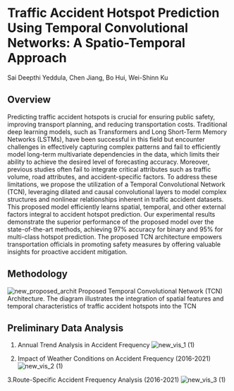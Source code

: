 # Traffic Accident Hotspot Prediction Using Temporal Convolutional Networks: A Spatio-Temporal Approach

Sai Deepthi Yeddula, Chen Jiang, Bo Hui, Wei-Shinn Ku

## Overview
Predicting traffic accident hotspots is crucial for ensuring public safety, improving transport planning, and reducing transportation costs. Traditional deep learning models, such as Transformers and Long Short-Term Memory Networks (LSTMs), have been successful in this field but encounter challenges in effectively capturing complex patterns and fail to efficiently model long-term multivariate dependencies in the data, which limits their ability to achieve the desired level of forecasting accuracy. Moreover, previous studies often fail to integrate critical attributes such as traffic volume, road attributes, and accident-specific factors. To address these limitations, we propose the utilization of a Temporal Convolutional Network (TCN),  leveraging dilated and causal convolutional layers to model complex structures and nonlinear relationships inherent in traffic accident datasets. This proposed model efficiently learns spatial, temporal, and other external factors integral to accident hotspot prediction. Our experimental results demonstrate the superior performance of the proposed model over the state-of-the-art methods, achieving 97\% accuracy for binary and 95\% for multi-class hotspot prediction. The proposed TCN architecture empowers transportation officials in promoting safety measures by offering valuable insights for proactive accident mitigation.

## Methodology
![new_proposed_archit](https://github.com/SaiDeepthiYeddula/TCN_Accident-Hotspot-Predict/assets/42706378/4cf46a45-6cd1-45ed-bfbf-5a6471dfc814)
Proposed Temporal Convolutional Network (TCN) Architecture. The diagram illustrates the integration of spatial features and temporal characteristics of traffic accident hotspots into the TCN

## Preliminary Data Analysis
1. Annual Trend Analysis in Accident Frequency
![new_vis_1 (1)](https://github.com/SaiDeepthiYeddula/TCN_Accident-Hotspot-Predict/assets/42706378/897f0239-f7a6-4381-85df-ec0d5dcd086d)

2. Impact of Weather Conditions on Accident Frequency (2016-2021)
![new_vis_2 (1)](https://github.com/SaiDeepthiYeddula/TCN_Accident-Hotspot-Predict/assets/42706378/e10ca293-770f-42dd-a7d7-e4a409967dc4)

3.Route-Specific Accident Frequency Analysis (2016-2021)
![new_vis_3 (1)](https://github.com/SaiDeepthiYeddula/TCN_Accident-Hotspot-Predict/assets/42706378/f1181231-4289-4c69-9427-7ed31c310f16)
